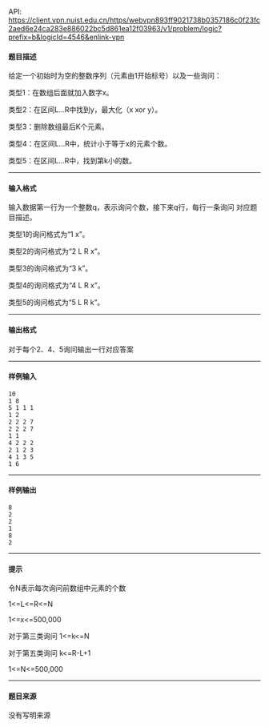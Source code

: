 API: https://client.vpn.nuist.edu.cn/https/webvpn893ff9021738b0357186c0f23fc2aed6e24ca283e886022bc5d861ea12f03963/v1/problem/logic?prefix=b&logicId=4546&enlink-vpn

#### 题目描述

给定一个初始时为空的整数序列（元素由1开始标号）以及一些询问：

类型1：在数组后面就加入数字x。

类型2：在区间L…R中找到y，最大化（x xor y）。

类型3：删除数组最后K个元素。

类型4：在区间L…R中，统计小于等于x的元素个数。

类型5：在区间L…R中，找到第k小的数。

---

#### 输入格式

输入数据第一行为一个整数q，表示询问个数，接下来q行，每行一条询问 对应题目描述。

类型1的询问格式为“1 x”。

类型2的询问格式为“2 L R x”。

类型3的询问格式为“3 k”。

类型4的询问格式为“4 L R x”。

类型5的询问格式为“5 L R k”。

---

#### 输出格式

对于每个2、4、5询问输出一行对应答案

---

#### 样例输入
```
10
1 8
5 1 1 1
1 2
2 2 2 7
2 2 2 7
1 1
4 2 2 2
2 1 2 3
4 1 3 5
1 6
```

---

#### 样例输出
```
8
2
2
1
8
2
```

---

#### 提示

令N表示每次询问前数组中元素的个数

1<=L<=R<=N

1<=x<=500,000

对于第三类询问 1<=k<=N       

对于第五类询问 k<=R-L+1 

1<=N<=500,000

---

#### 题目来源

没有写明来源